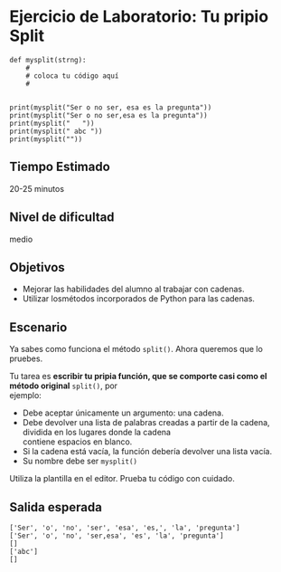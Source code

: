 # **Ejercicio de Laboratorio: Tu pripio Split**
```
def mysplit(strng):
    #
    # coloca tu código aquí
    #


print(mysplit("Ser o no ser, esa es la pregunta"))
print(mysplit("Ser o no ser,esa es la pregunta"))
print(mysplit("   "))
print(mysplit(" abc "))
print(mysplit(""))
```

## **Tiempo Estimado**  
  
20-25 minutos  
  

## **Nivel de dificultad**  
  
medio  
  

## **Objetivos**  
  
- Mejorar las habilidades del alumno al trabajar con cadenas.
- Utilizar losmétodos incorporados de Python para las cadenas.  
  

## **Escenario**  
  
Ya sabes como funciona el método ```split()```. Ahora queremos que lo pruebes.  
  
Tu tarea es **escribir tu pripia función, que se comporte casi como el método original** ```split()```, por  
ejemplo:  
  
- Debe aceptar únicamente un argumento: una cadena.
- Debe devolver una lista de palabras creadas a partir de la cadena, dividida en los lugares donde la cadena  
contiene espacios en blanco.  
- Si la cadena está vacía, la función debería devolver una lista vacía.  
- Su nombre debe ser ```mysplit()```  

Utiliza la plantilla en el editor. Prueba tu código con cuidado.  
  
  
## **Salida esperada**  
```
['Ser', 'o', 'no', 'ser', 'esa', 'es,', 'la', 'pregunta']
['Ser', 'o', 'no', 'ser,esa', 'es', 'la', 'pregunta']
[]
['abc']
[]
```
